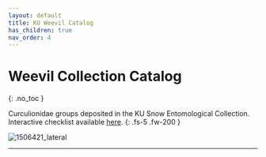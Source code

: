 ```yaml
---
layout: default
title: KU Weevil Catalog
has_children: true
nav_order: 4
---
```


# Weevil Collection Catalog
{: .no_toc }

Curculionidae groups deposited in the KU Snow Entomological Collection. Interactive checklist available [here](https://weevil.symbiota.org/portal/checklists/checklist.php?pid=&clid=16).
{: .fs-5 .fw-200 }

![1506421_lateral](https://github.com/user-attachments/assets/98a03e54-fad2-488e-9f64-7f28a91267e9)

---


